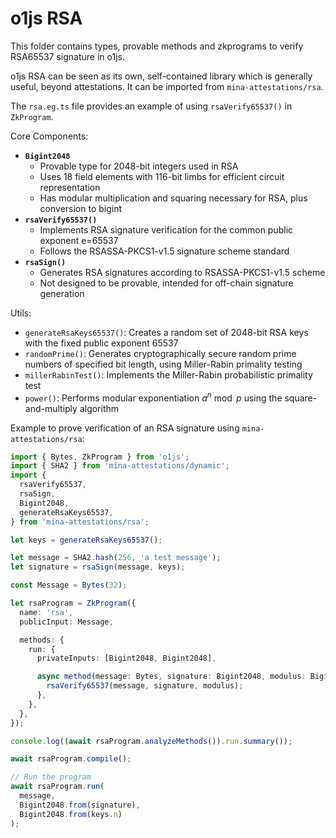 # o1js RSA

This folder contains types, provable methods and zkprograms to verify RSA65537 signature in o1js.

o1js RSA can be seen as its own, self-contained library which is generally useful, beyond attestations. It can be imported from `mina-attestations/rsa`.

The `rsa.eg.ts` file provides an example of using `rsaVerify65537()` in `ZkProgram`.

Core Components:

- **`Bigint2048`**
  - Provable type for 2048-bit integers used in RSA
  - Uses 18 field elements with 116-bit limbs for efficient circuit representation
  - Has modular multiplication and squaring necessary for RSA, plus conversion to bigint
- **`rsaVerify65537()`**
  - Implements RSA signature verification for the common public exponent e=65537
  - Follows the RSASSA-PKCS1-v1.5 signature scheme standard
- **`rsaSign()`**
  - Generates RSA signatures according to RSASSA-PKCS1-v1.5 scheme
  - Not designed to be provable, intended for off-chain signature generation

Utils:

- `generateRsaKeys65537()`: Creates a random set of 2048-bit RSA keys with the fixed public exponent 65537
- `randomPrime()`: Generates cryptographically secure random prime numbers of specified bit length, using Miller-Rabin primality testing
- `millerRabinTest()`: Implements the Miller-Rabin probabilistic primality test
- `power()`: Performs modular exponentiation $a^n \bmod p$ using the square-and-multiply algorithm

Example to prove verification of an RSA signature using `mina-attestations/rsa`:

```ts
import { Bytes, ZkProgram } from 'o1js';
import { SHA2 } from 'mina-attestations/dynamic';
import {
  rsaVerify65537,
  rsaSign,
  Bigint2048,
  generateRsaKeys65537,
} from 'mina-attestations/rsa';

let keys = generateRsaKeys65537();

let message = SHA2.hash(256, 'a test message');
let signature = rsaSign(message, keys);

const Message = Bytes(32);

let rsaProgram = ZkProgram({
  name: 'rsa',
  publicInput: Message,

  methods: {
    run: {
      privateInputs: [Bigint2048, Bigint2048],

      async method(message: Bytes, signature: Bigint2048, modulus: Bigint2048) {
        rsaVerify65537(message, signature, modulus);
      },
    },
  },
});

console.log((await rsaProgram.analyzeMethods()).run.summary());

await rsaProgram.compile();

// Run the program
await rsaProgram.run(
  message,
  Bigint2048.from(signature),
  Bigint2048.from(keys.n)
);
```
